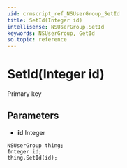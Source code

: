 ```yaml
---
uid: crmscript_ref_NSUserGroup_SetId
title: SetId(Integer id)
intellisense: NSUserGroup.SetId
keywords: NSUserGroup, GetId
so.topic: reference
---
```


# SetId(Integer id)

Primary key

## Parameters

* **id** Integer

```crmscript
NSUserGroup thing;
Integer id;
thing.SetId(id);
```


